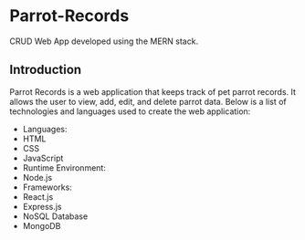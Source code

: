 # Parrot-Records
CRUD Web App developed using the MERN stack.  
 
## Introduction
Parrot Records is a web application that keeps track of pet parrot records. It allows the user to view, add, edit, and delete parrot data. Below is a list of technologies and languages used to create the web application:
- Languages:
 - HTML
 - CSS
 - JavaScript
- Runtime Environment:
 - Node.js
- Frameworks:
 - React.js
 - Express.js
- NoSQL Database
 - MongoDB

